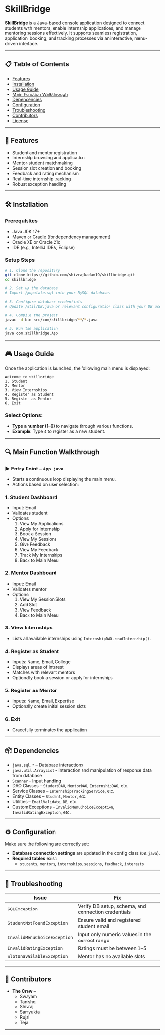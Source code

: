 # SkillBridge

**SkillBridge** is a Java-based console application designed to connect students with mentors, enable internship applications, and manage mentoring sessions effectively. It supports seamless registration, application, booking, and tracking processes via an interactive, menu-driven interface.

---

## 📋 Table of Contents
- [Features](#-features)
- [Installation](#-installation)
- [Usage Guide](#-usage-guide)
- [Main Function Walkthrough](#-main-function-walkthrough)
- [Dependencies](#-dependencies)
- [Configuration](#-configuration)
- [Troubleshooting](#-troubleshooting)
- [Contributors](#-contributors)
- [License](#-license)

---

## 🚀 Features
- Student and mentor registration
- Internship browsing and application
- Mentor-student matchmaking
- Session slot creation and booking
- Feedback and rating mechanism
- Real-time internship tracking
- Robust exception handling

---

## 🛠️ Installation

### Prerequisites
- Java JDK 17+
- Maven or Gradle (for dependency management)
- Oracle XE or Oracle 21c
- IDE (e.g., IntelliJ IDEA, Eclipse)

### Setup Steps

```bash
# 1. Clone the repository
git clone https://github.com/shivrajkadam19/skillbridge.git
cd skillbridge

# 2. Set up the database
# Import /populate.sql into your MySQL database.

# 3. Configure database credentials
# Update /util/DB.java or relevant configuration class with your DB username and password.

# 4. Compile the project
javac -d bin src/com/skillbridge/**/*.java

# 5. Run the application
java com.skillbridge.App
```

---

## 🎮 Usage Guide

Once the application is launched, the following main menu is displayed:

```text
Welcome to SkillBridge
1. Student
2. Mentor
3. View Internships
4. Register as Student
5. Register as Mentor
6. Exit
```

### Select Options:
- **Type a number (1–6)** to navigate through various functions.
- **Example**: Type `4` to register as a new student.

---

## 🔍 Main Function Walkthrough

### ▶️ Entry Point – `App.java`
- Starts a continuous loop displaying the main menu.
- Actions based on user selection:

### 1. **Student Dashboard**
- Input: Email
- Validates student
- Options:
    1. View My Applications
    2. Apply for Internship
    3. Book a Session
    4. View My Sessions
    5. Give Feedback
    6. View My Feedback
    7. Track My Internships
    8. Back to Main Menu

### 2. **Mentor Dashboard**
- Input: Email
- Validates mentor
- Options:
    1. View My Session Slots
    2. Add Slot
    3. View Feedback
    4. Back to Main Menu

### 3. **View Internships**
- Lists all available internships using `InternshipDAO.readInternship()`.

### 4. **Register as Student**
- Inputs: Name, Email, College
- Displays areas of interest
- Matches with relevant mentors
- Optionally book a session or apply for internships

### 5. **Register as Mentor**
- Inputs: Name, Email, Expertise
- Optionally create initial session slots

### 6. **Exit**
- Gracefully terminates the application

---

## 📦 Dependencies

- `java.sql.*` – Database interactions
- `java.util.ArrayList` - Interaction and manipulation of response data from database
- `Scanner` – Input handling
- DAO Classes – `StudentDAO`, `MentorDAO`, `InternshipDAO`, etc.
- Service Classes – `InternshipTrackingService`, etc.
- Entity Classes – `Student`, `Mentor`, etc.
- Utilities – `EmailValidate`, `DB`, etc.
- Custom Exceptions – `InvalidMenuChoiceException`, `InvalidRatingException`, etc.

---

## ⚙️ Configuration

Make sure the following are correctly set:
- **Database connection settings** are updated in the config class (`DB.java`).
- **Required tables** exist:
    - `students`, `mentors`, `internships`, `sessions`, `feedback`, `interests`

---

## 🧪 Troubleshooting

| Issue                     | Fix                                                 |
|--------------------------|-----------------------------------------------------|
| `SQLException`           | Verify DB setup, schema, and connection credentials |
| `StudentNotFoundException` | Ensure valid and registered student email         |
| `InvalidMenuChoiceException` | Input only numeric values in the correct range |
| `InvalidRatingException` | Ratings must be between 1–5                         |
| `SlotUnavailableException` | Mentor has no available slots                     |


---

## 👥 Contributors

- **The Crew** –
    - Swayam
    - Tanishq
    - Shivraj
    - Samyukta
    - Rujal
    - Teja
---
